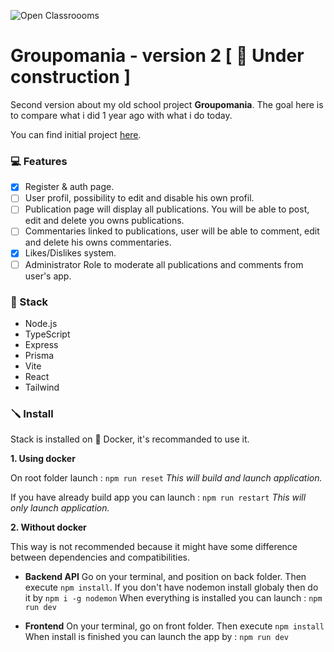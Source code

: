 ![Open Classroooms](https://github.com/thierry-laval/archives/raw/master/images/Logo_OpenClassrooms.png?raw=true)
# Groupomania - version 2 [ 🚧 Under construction ]

Second version about my old school project **Groupomania**. 
The goal here is to compare what i did 1 year ago with what i do today.

You can find initial project [here](https://github.com/bengar-dev/Groupomania).

### 💻 Features

- [x] Register & auth page.
- [ ] User profil, possibility to edit and disable his own profil.
- [ ] Publication page will display all publications. You will be able to post, edit and delete you owns publications.
- [ ] Commentaries linked to publications, user will be able to comment, edit and delete his owns commentaries.
- [X] Likes/Dislikes system.
- [ ] Administrator Role to moderate all publications and comments from user's app.

### 📀 Stack

- Node.js
- TypeScript
- Express
- Prisma
- Vite
- React
- Tailwind

### 🪛 Install

Stack is installed on 🐋 Docker, it's recommanded to use it.

**1. Using docker**

On root folder launch : ```npm run reset```
*This will build and launch application.*

If you have already build app you can launch : ```npm run restart```
*This will only launch application.*

**2. Without docker**

This way is not recommended because it might have some difference between dependencies and compatibilities.

- **Backend API**
    Go on your terminal, and position on back folder. Then execute ```npm install```.
    If you don't have nodemon install globaly then do it by ```npm i -g nodemon```
    When everything is installed you can launch : ```npm run dev``` 

- **Frontend**
    On your terminal, go on front folder. Then execute ```npm install```
    When install is finished you can launch the app by : ```npm run dev```